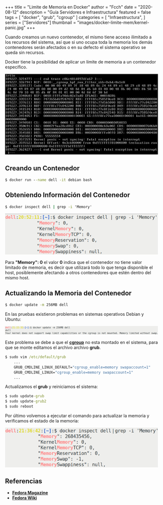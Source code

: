 +++
title = "Limite de Memoria en Docker"
author = "Fcch"
date = "2020-08-12"
description = "Guía Servidores e Infraestructura"
featured = false
tags = [
    "docker",
    "grub",
    "cgroup"
]
categories = [
    "Infraestructura",
]
series = ["Servidores"]
thumbnail = "images/docker-limite-mem/kernel-panic.jpg"
+++

Cuando creamos un nuevo contenedor, el mismo tiene acceso ilimitado a los recursos del sistema, así que si uno ocupa toda la memoria los demás contenedores serán afectados o en su defecto el sistema operativo se queda sin recursos.

Docker tiene la posibilidad de aplicar un límite de memoria a un contenedor específico.

<!--more-->

![](/images/docker-limite-mem/kernel-panic.jpg)

## Creando un Contenedor

```cmd
$ docker run --name dell -it debian bash
```

## Obteniendo Información del Contenedor

```cmd
$ docker inspect dell | grep -i 'Memory'
```

![](/images/docker-limite-mem/docker-memory.png)

Para **"Memory": 0** el valor **0** indica que el contenedor no tiene valor limitado de memoria, es decir que utilizará todo lo que tenga disponible el host, posiblemente afectando a otros contenedores que estén dentro del mismo host.

## Actualizando la Memoria del Contenedor

```cmd
$ docker update -m 256MB dell
```

En las pruebas existieron problemas en sistemas operativos Debian y Ubuntu:

![](/images/docker-limite-mem/docker-kernel-fail.png)

Este problema se debe a que el [**cgroup**](https://en.wikipedia.org/wiki/Cgroups) no esta montado en el sistema, para que se monte editamos el archivo archivo **grub**.

```cmd
$ sudo vim /etc/default/grub
    ...
    GRUB_CMDLINE_LINUX_DEFAULT="cgroup_enable=memory swapaccount=1"
    GRUB_CMDLINE_LINUX="cgroup_enable=memory swapaccount=1"
    ...
```

Actualizamos el **grub** y reiniciamos el sistema:

```cmd
$ sudo update-grub
$ sudo update-grub2
$ sudo reboot
```

Por último volvemos a ejecutar el comando para actualizar la memoria y verificamos el estado de la memoria:

![](/images/docker-limite-mem/docker-update-mem.png)

## Referencias

- [**Fedora Magazine**](https://fedoramagazine.org/docker-and-fedora-32/)
- [**Fedora Wiki**](https://fedoraproject.org/wiki/Changes/CGroupsV2)